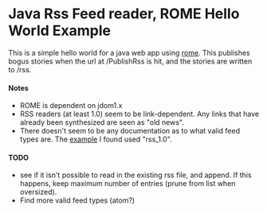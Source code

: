 # Java Rss Feed reader, ROME Hello World Example

This is a simple hello world for a java web app using [rome](https://rometools.jira.com). This publishes bogus stories when the url at /PublishRss is hit, and the stories are written to /rss.

#### Notes
* ROME is dependent on jdom1.x
* RSS readers (at least 1.0) seem to be link-dependent. Any links that have already been synthesized are seen as "old news".
* There doesn't seem to be any documentation as to what valid feed types are. The [example](http://www.javaworld.com/javaworld/jw-11-2007/jw-11-rome.html?page=2) I found used "rss_1.0".

#### TODO
* see if it isn't possible to read in the existing rss file, and append. If this happens, keep maximum number of entries (prune from list when oversized).
* Find more valid feed types (atom?)
